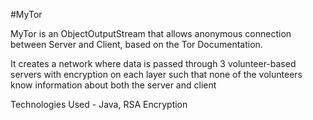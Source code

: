 #MyTor

MyTor is an ObjectOutputStream that allows anonymous connection between Server and Client, based on the Tor Documentation.

It creates a network where data is passed through 3 volunteer-based servers with encryption on each layer such that none of the volunteers know information about both the server and client

Technologies Used - Java, RSA Encryption